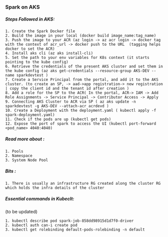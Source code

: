 <h3>Spark on AKS</h3>
<h5>Steps Followed in AKS:</h5>

	1. Create the Spark Docker file 
	2. Build the image in your local (docker build image_name:tag_name)
	3. Push the image to your ACR (az login -> az acr login -> docker tag with the context of acr_url -> docker push to the URL  (tagging helps docker to set the ACR) 
	4. Install aks cli (az aks install-cli)
	5. Set the path to your env variables for K8s context (it starts pointing to the kube config) 
	6. Retrieve the credentials of the present AKS cluster and set them in the kube config (az aks get-credentials --resource-group AKS-DEV --name sparkdevtest ) 
	7. Create a Service Principal from the portal, and add it to the AKS cluster. (to create an SP, -> aad->app registration-> new registration | copy the client id and the tenant id after creation ) 
	8. Add a role for the SP to the ACR( In the portal, ACR-> IAM -> Add Role Assignments -> Service Principal -> Contributor Access -> Apply
	9. Connecting AKS Cluster to ACR via SP ( az aks update -n sparkdevtest -g AKS-DEV --attach-acr acrdevd )
	10. Create a Deployment with the deployment.yaml ( kubectl apply -f spark-deployment.yaml)
	11. Check if the pods are up (kubectl get pods) 
	12. Expose the port of spark to access the UI (kubectl port-forward <pod_name> 4040:4040)

<h5> Read more about :</h5>

	1. Pools
	2. Namespace
	3. System Node Pool 

<h5> Bits :</h5>
	
 	1. There is usually an infrastructure RG created along the cluster RG which holds the infra details of the cluster

<h5>Essential commands in Kubeclt:</h5>(to be updated) 
	
 	1. kubectl describe pod spark-job-858dd98915d1d7f0-driver
	2. kubectl auth can-i create pod
	3. kubectl get rolebinding default-pods-rolebinding -n default
